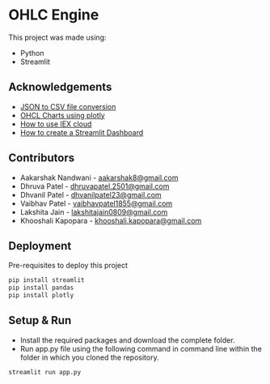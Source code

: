 
# OHLC Engine

This project was made using:
- Python 
- Streamlit 





## Acknowledgements

- [JSON to CSV file conversion](https://www.geeksforgeeks.org/convert-json-to-csv-in-python/)
- [OHCL Charts using plotly](https://plotly.com/python/ohlc-charts/)
- [How to use IEX cloud](https://www.youtube.com/watch?v=_INKBveSVec)
- [How to create a Streamlit Dashboard](https://www.youtube.com/watch?v=tx6bT2Sh9R8)

  
  
## Contributors

- Aakarshak Nandwani - aakarshak8@gmail.com
- Dhruva Patel - dhruvapatel.2501@gmail.com
- Dhvanil Patel - dhvanilpatel23@gmail.com
- Vaibhav Patel - vaibhavpatel1855@gmail.com
- Lakshita Jain - lakshitajain0809@gmail.com
- Khooshali Kapopara - khooshali.kapopara@gmail.com

  
## Deployment

Pre-requisites to deploy this project 

```bash
pip install streamlit
pip install pandas 
pip install plotly 
```
## Setup & Run 

- Install the required packages and download the complete folder. 
- Run app.py file using the following command in command line within the folder in which you cloned the repository.

```bash
streamlit run app.py 
